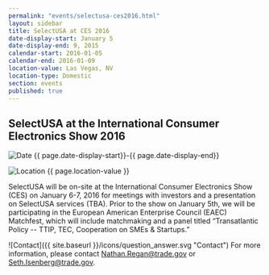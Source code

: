```yaml
---
permalink: "events/selectusa-ces2016.html"
layout: sidebar
title: SelectUSA at CES 2016
date-display-start: January 5
date-display-end: 9, 2015
calendar-start: 2016-01-05
calendar-end: 2016-01-09
location-value: Las Vegas, NV
location-type: Domestic
section: events
published: true
---
```


## SelectUSA at the International Consumer Electronics Show 2016

![Date](https://google.github.io/material-design-icons/action/svg/design/ic_event_24px.svg "Date") {{ page.date-display-start}}-{{ page.date-display-end}}

![Location](http://google.github.io/material-design-icons/social/svg/design/ic_location_city_24px.svg "Location") {{ page.location-value }}

SelectUSA will be on-site at the International Consumer Electronics Show (CES) on January 6-7, 2016 for meetings with investors and a presentation on SelectUSA services (TBA). Prior to the show on January 5th, we will be participating in the European American Enterprise Council (EAEC) Matchfest, which will include matchmaking and a panel titled “Transatlantic Policy -- TTIP, TEC, Cooperation on SMEs & Startups.”

![Contact]({{ site.baseurl }}/icons/question_answer.svg "Contact") For more information, please contact [Nathan.Regan@trade.gov](mailto:nathan.regan@trade.gov?Subject=SelectUSA%20at%20CES%202016%20Information) or [Seth.Isenberg@trade.gov](mailto:seth.isenberg@trade.gov?Subject=SelectUSA%20at%20CES%202016%20Information).
